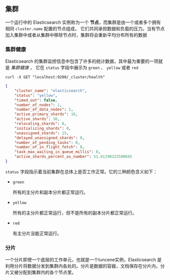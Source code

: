 ## 集群

一个运行中的 Elasticsearch 实例称为一个 **节点**，而集群是由一个或者多个拥有相同 `cluster.name` 配置的节点组成， 它们共同承担数据和负载的压力。当有节点加入集群中或者从集群中移除节点时，集群将会重新平均分布所有的数据

### 集群健康

Elasticsearch 的集群监控信息中包含了许多的统计数据，其中最为重要的一项就是 *集群健康* ， 它在 `status` 字段中展示为 `green` 、 `yellow` 或者 `red`

```shel
curl -X GET "localhost:9200/_cluster/health"
```

```json
{
    "cluster_name": "elasticsearch",
    "status": "yellow",
    "timed_out": false,
    "number_of_nodes": 1,
    "number_of_data_nodes": 1,
    "active_primary_shards": 16,
    "active_shards": 16,
    "relocating_shards": 0,
    "initializing_shards": 0,
    "unassigned_shards": 15,
    "delayed_unassigned_shards": 0,
    "number_of_pending_tasks": 0,
    "number_of_in_flight_fetch": 0,
    "task_max_waiting_in_queue_millis": 0,
    "active_shards_percent_as_number": 51.61290322580645
}
```

`status` 字段指示着当前集群在总体上是否工作正常。它的三种颜色含义如下：

- `green`

  所有的主分片和副本分片都正常运行。

- `yellow`

  所有的主分片都正常运行，但不是所有的副本分片都正常运行。

- `red`

  有主分片没能正常运行。

### 分片

一个分片即使一个底层的工作单元，也就是一个luncene实例，Elasticsearch 是利用分片将数据分发到集群内各处的。分片是数据的容器，文档保存在分片内，分片又被分配到集群内的各个节点里。

